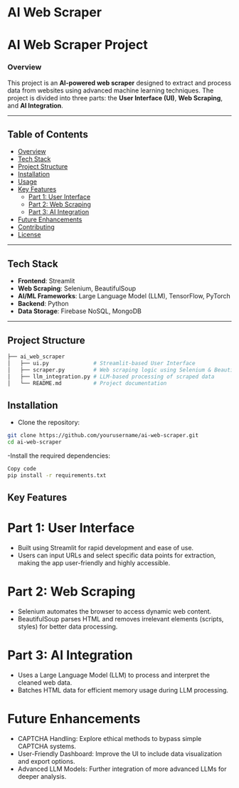 # AI Web Scraper
 
# AI Web Scraper Project

### Overview
This project is an **AI-powered web scraper** designed to extract and process data from websites using advanced machine learning techniques. The project is divided into three parts: the **User Interface (UI)**, **Web Scraping**, and **AI Integration**.

---

## Table of Contents
- [Overview](#overview)
- [Tech Stack](#tech-stack)
- [Project Structure](#project-structure)
- [Installation](#installation)
- [Usage](#usage)
- [Key Features](#key-features)
  - [Part 1: User Interface](#part-1-user-interface)
  - [Part 2: Web Scraping](#part-2-web-scraping)
  - [Part 3: AI Integration](#part-3-ai-integration)
- [Future Enhancements](#future-enhancements)
- [Contributing](#contributing)
- [License](#license)

---

## Tech Stack

- **Frontend**: Streamlit
- **Web Scraping**: Selenium, BeautifulSoup
- **AI/ML Frameworks**: Large Language Model (LLM), TensorFlow, PyTorch
- **Backend**: Python
- **Data Storage**: Firebase NoSQL, MongoDB

---

## Project Structure

```bash
├── ai_web_scraper
│   ├── ui.py              # Streamlit-based User Interface
│   ├── scraper.py         # Web scraping logic using Selenium & BeautifulSoup
│   ├── llm_integration.py # LLM-based processing of scraped data
│   └── README.md          # Project documentation
```

## Installation

- Clone the repository:
``` bash
git clone https://github.com/yourusername/ai-web-scraper.git
cd ai-web-scraper
```
-Install the required dependencies:
```bash
Copy code
pip install -r requirements.txt
```
## Key Features
# Part 1: User Interface
- Built using Streamlit for rapid development and ease of use.
- Users can input URLs and select specific data points for extraction, making the app user-friendly and highly accessible.
# Part 2: Web Scraping
- Selenium automates the browser to access dynamic web content.
- BeautifulSoup parses HTML and removes irrelevant elements (scripts, styles) for better data processing.
# Part 3: AI Integration
- Uses a Large Language Model (LLM) to process and interpret the cleaned web data.
- Batches HTML data for efficient memory usage during LLM processing.
# Future Enhancements
- CAPTCHA Handling: Explore ethical methods to bypass simple CAPTCHA systems.
- User-Friendly Dashboard: Improve the UI to include data visualization and export options.
- Advanced LLM Models: Further integration of more advanced LLMs for deeper analysis.
